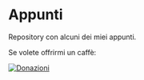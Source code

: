 # Appunti

Repository con alcuni dei miei appunti.

Se volete offrirmi un caffè:

[![Donazioni](https://img.shields.io/badge/Donate-PayPal-green.svg)](https://paypal.me/SimoneC01?country.x=IT&locale.x=it_IT)
